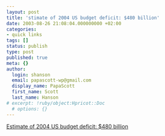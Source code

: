 ```yaml
---
layout: post
title: 'stimate of 2004 US budget deficit: $480 billion'
date: 2003-08-26 21:08:04.000000000 +02:00
categories:
- quick links
tags: []
status: publish
type: post
published: true
meta: {}
author:
  login: shanson
  email: papascott-wp@gmail.com
  display_name: PapaScott
  first_name: Scott
  last_name: Hanson
# excerpt: !ruby/object:Hpricot::Doc
  # options: {}
---
```

<p><a title="The entire 2002 German federal budget is only $380 billion (excl. Social Security)" href="http://www.dangerousmeta.com/dustbin/000150.html">Estimate of 2004 US budget deficit: $480 billion</a></p>
